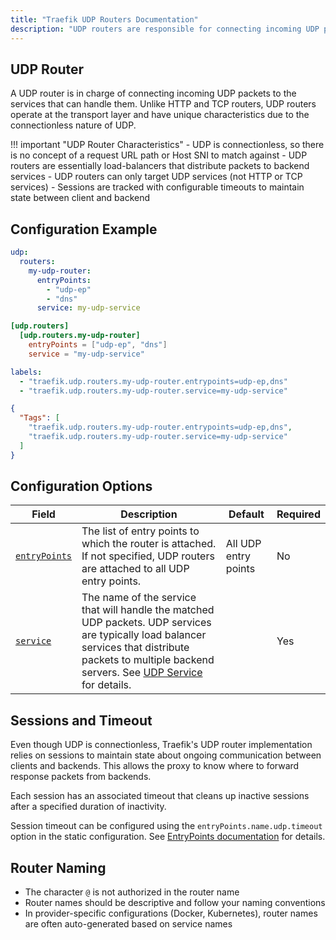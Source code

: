 ```yaml
---
title: "Traefik UDP Routers Documentation"
description: "UDP routers are responsible for connecting incoming UDP packets to the services that can handle them. Read the technical documentation."
---
```


## UDP Router

A UDP router is in charge of connecting incoming UDP packets to the services that can handle them. Unlike HTTP and TCP routers, UDP routers operate at the transport layer and have unique characteristics due to the connectionless nature of UDP.

!!! important "UDP Router Characteristics"
    - UDP is connectionless, so there is no concept of a request URL path or Host SNI to match against
    - UDP routers are essentially load-balancers that distribute packets to backend services
    - UDP routers can only target UDP services (not HTTP or TCP services)
    - Sessions are tracked with configurable timeouts to maintain state between client and backend

## Configuration Example

```yaml tab="Structured (YAML)"
udp:
  routers:
    my-udp-router:
      entryPoints:
        - "udp-ep"
        - "dns"
      service: my-udp-service
```

```toml tab="Structured (TOML)"
[udp.routers]
  [udp.routers.my-udp-router]
    entryPoints = ["udp-ep", "dns"]
    service = "my-udp-service"
```

```yaml tab="Labels"
labels:
  - "traefik.udp.routers.my-udp-router.entrypoints=udp-ep,dns"
  - "traefik.udp.routers.my-udp-router.service=my-udp-service"
```

```json tab="Tags"
{
  "Tags": [
    "traefik.udp.routers.my-udp-router.entrypoints=udp-ep,dns",
    "traefik.udp.routers.my-udp-router.service=my-udp-service"
  ]
}
```

## Configuration Options

| Field                              | Description                                                                                                                                                                                                                                                                                                                                                                                | Default | Required |
|------------------------------------|--------------------------------------------------------------------------------------------------------------------------------------------------------------------------------------------------------------------------------------------------------------------------------------------------------------------------------------------------------------------------------------------|---------|----------|
| <a id="opt-entryPoints" href="#opt-entryPoints" title="#opt-entryPoints">`entryPoints`</a> | The list of entry points to which the router is attached. If not specified, UDP routers are attached to all UDP entry points. | All UDP entry points | No |
| <a id="opt-service" href="#opt-service" title="#opt-service">`service`</a> | The name of the service that will handle the matched UDP packets. UDP services are typically load balancer services that distribute packets to multiple backend servers. See [UDP Service](../service.md) for details. | | Yes |

## Sessions and Timeout

Even though UDP is connectionless, Traefik's UDP router implementation relies on sessions to maintain state about ongoing communication between clients and backends. This allows the proxy to know where to forward response packets from backends.

Each session has an associated timeout that cleans up inactive sessions after a specified duration of inactivity.

Session timeout can be configured using the `entryPoints.name.udp.timeout` option in the static configuration. See [EntryPoints documentation](../../install-configuration/entrypoints.md) for details.

## Router Naming

- The character `@` is not authorized in the router name
- Router names should be descriptive and follow your naming conventions
- In provider-specific configurations (Docker, Kubernetes), router names are often auto-generated based on service names
